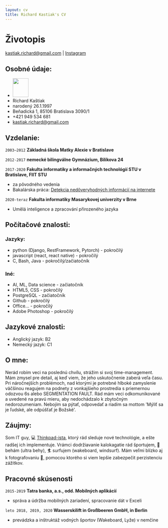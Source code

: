 ```yaml
---
layout: cv
title: Richard Kastiak's CV
---
```

# Životopis 

<div id="webaddress">
<a href="kastiak.richard@gmail.com">kastiak.richard@gmail.com</a>
| <i class="fa fa-instagram"></i><a href="https://www.instagram.com/riqardos/">Instagram</a>
</div>

## Osobné údaje:
- <img src="https://drive.google.com/uc?export=view&id=0B7NQVvJGGmOHYnJVOEJ5SFFaekE" width="50" height="60" />
- Richard Kaštiak
- narodený 26.1.1997
- Beňadická 1, 85106 Bratislava 3090/1
- +421 949 534 681
- kastiak.richard@gmail.com



## Vzdelanie:
`2003–2012`
__Základná škola Matky Alexie v Bratislave__ 

`2012-2017`
__nemecké bilingválne Gymnázium, Bilíkova 24__

`2017-2020`
__Fakulta informatiky a informačných technológií STU v Bratislave, FIIT STU__
- za pôvodného vedenia
- Bakalárska práca: [Detekcia nedôveryhodných informácií na internete](http://opac.crzp.sk/?fn=detailBiblioForm&sid=F0D9EA643ED404031EEE171BE0B8&seo=CRZP-detail-kniha)

`2020-teraz`
__Fakulta informatiky Masarykovej univerzity v Brne__
- Umělá inteligence a zpracování přirozeného jazyka

## Počítačové znalosti:
### Jazyky:
- python (Django, RestFramework, Pytorch) - pokročilý 
- javascript (react, react native) - pokročilý
- C, Bash, Java - pokročilý/začiatočník
 
### Iné:
- AI, ML, Data science - začiatočník
- HTML5, CSS - pokročilý
- PostgreSQL - začiatočník
- Github - pokročilý
- Office... - pokročilý
- Adobe Photoshop - pokročilý

## Jazykové znalosti:
- Anglický jazyk: B2
- Nemecký jazyk: C1

## O mne:
Nerád robím veci na poslednú chvílu, strážim si svoj time-management. Mám zmysel pre detail, aj keď viem, že jeho uskutočnenie zaberá veľa času. Pri náročnejších problémoch, nad ktorými je potrebné hlboké zamyslenie väčšinou reagujem na podnety z vonkajšieho prostredia s priemernou odozvou 6s alebo SEGMENTATION FAULT. Rád mám veci odkomunikované a uvedené na pravú mieru, aby nedochádzalo k zbytočným nedorozumeniam. Nebojím sa pýtať, odpovedať a riadim sa mottom 'Mýliť sa je ľudské, ale odpúšťať je Božské'. 

## Záujmy:
Som IT guy, 💻 [Thinkpad-ista](https://www.reddit.com/r/thinkpad/), ktorý rád sleduje nové technológie, a ešte radšej ich implementuje. Vrámci dodržiavanie kalokagatie rád športujem, 🏃 behám (ultra behy),  🏄‍ surfujem (wakeboard, windsurf). Mám veľmi blízko aj k fotografovaniu 📸, pomocou ktorého si viem lepšie zabezpečit perzistenciu zážitkov. 

## Pracovné skúsenosti
`2015-2019`
__Tatra banka, a.s., odd. Mobilných aplikácií__
- správa a údržba mobilných zariadení, spracovanie dát v Exceli

`leto 2018, 2019, 2020`
__Wasserskilift in Großbeeren GmbH, in Berlin__
- prevádzka a inštruktáž vodných športov (Wakeboard, Lyže) v nemčine


<!-- ### Footer

Last updated: May 2013 -->


